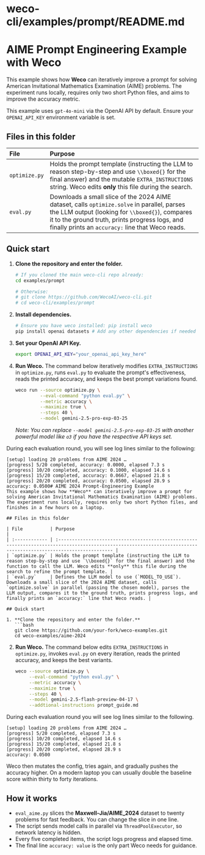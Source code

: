 # weco-cli/examples/prompt/README.md
# AIME Prompt Engineering Example with Weco

This example shows how **Weco** can iteratively improve a prompt for solving American Invitational Mathematics Examination (AIME) problems. The experiment runs locally, requires only two short Python files, and aims to improve the accuracy metric.

This example uses `gpt-4o-mini` via the OpenAI API by default. Ensure your `OPENAI_API_KEY` environment variable is set.

## Files in this folder

| File          | Purpose                                                                                                                                                           |
| :------------ | :---------------------------------------------------------------------------------------------------------------------------------------------------------------- |
| `optimize.py` | Holds the prompt template (instructing the LLM to reason step-by-step and use `\\boxed{}` for the final answer) and the mutable `EXTRA_INSTRUCTIONS` string. Weco edits **only** this file during the search. |
| `eval.py`     | Downloads a small slice of the 2024 AIME dataset, calls `optimize.solve` in parallel, parses the LLM output (looking for `\\boxed{}`), compares it to the ground truth, prints progress logs, and finally prints an `accuracy:` line that Weco reads. |

## Quick start

1.  **Clone the repository and enter the folder.**
    ```bash
    # If you cloned the main weco-cli repo already:
    cd examples/prompt

    # Otherwise:
    # git clone https://github.com/WecoAI/weco-cli.git
    # cd weco-cli/examples/prompt
    ```
2.  **Install dependencies.**
    ```bash
    # Ensure you have weco installed: pip install weco
    pip install openai datasets # Add any other dependencies if needed
    ```
3.  **Set your OpenAI API Key.**
    ```bash
    export OPENAI_API_KEY="your_openai_api_key_here"
    ```
4.  **Run Weco.** The command below iteratively modifies `EXTRA_INSTRUCTIONS` in `optimize.py`, runs `eval.py` to evaluate the prompt's effectiveness, reads the printed accuracy, and keeps the best prompt variations found.
    ```bash
    weco run --source optimize.py \
             --eval-command "python eval.py" \
             --metric accuracy \
             --maximize true \
             --steps 40 \
             --model gemini-2.5-pro-exp-03-25
    ```
    *Note: You can replace `--model gemini-2.5-pro-exp-03-25` with another powerful model like `o3` if you have the respective API keys set.*

During each evaluation round, you will see log lines similar to the following:

```text
[setup] loading 20 problems from AIME 2024 …
[progress] 5/20 completed, accuracy: 0.0000, elapsed 7.3 s
[progress] 10/20 completed, accuracy: 0.1000, elapsed 14.6 s
[progress] 15/20 completed, accuracy: 0.0667, elapsed 21.8 s
[progress] 20/20 completed, accuracy: 0.0500, elapsed 28.9 s
accuracy: 0.0500# AIME 2024 Prompt‑Engineering Example
This example shows how **Weco** can iteratively improve a prompt for solving American Invitational Mathematics Examination (AIME) problems. The experiment runs locally, requires only two short Python files, and finishes in a few hours on a laptop.

## Files in this folder

| File          | Purpose                                                                                                                                                           |
| :------------ | :---------------------------------------------------------------------------------------------------------------------------------------------------------------- |
| `optimize.py` | Holds the prompt template (instructing the LLM to reason step-by-step and use `\\boxed{}` for the final answer) and the function to call the LLM. Weco edits **only** this file during the search to refine the prompt template. |
| `eval.py`     | Defines the LLM model to use (`MODEL_TO_USE`). Downloads a small slice of the 2024 AIME dataset, calls `optimize.solve` in parallel (passing the chosen model), parses the LLM output, compares it to the ground truth, prints progress logs, and finally prints an `accuracy:` line that Weco reads. |

## Quick start

1. **Clone the repository and enter the folder.**
   ```bash
   git clone https://github.com/your‑fork/weco‑examples.git
   cd weco‑examples/aime‑2024
   ```
2. **Run Weco.**  The command below edits `EXTRA_INSTRUCTIONS` in `optimize.py`, invokes `eval.py` on every iteration, reads the printed accuracy, and keeps the best variants.
   ```bash
   weco --source optimize.py \
        --eval-command "python eval.py" \
        --metric accuracy \
        --maximize true \
        --steps 40 \
        --model gemini-2.5-flash-preview-04-17 \
        --addtional-instructions prompt_guide.md
   ```

During each evaluation round you will see log lines similar to the following.

```text
[setup] loading 20 problems from AIME 2024 …
[progress] 5/20 completed, elapsed 7.3 s
[progress] 10/20 completed, elapsed 14.6 s
[progress] 15/20 completed, elapsed 21.8 s
[progress] 20/20 completed, elapsed 28.9 s
accuracy: 0.0500
```

Weco then mutates the config, tries again, and gradually pushes the accuracy higher. On a modern laptop you can usually double the baseline score within thirty to forty iterations.

## How it works

* `eval_aime.py` slices the **Maxwell‑Jia/AIME_2024** dataset to twenty problems for fast feedback. You can change the slice in one line.
* The script sends model calls in parallel via `ThreadPoolExecutor`, so network latency is hidden.
* Every five completed items, the script logs progress and elapsed time.
* The final line `accuracy: value` is the only part Weco needs for guidance.